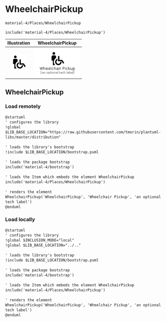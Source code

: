 # WheelchairPickup


```text
material-4/Places/WheelchairPickup
```

```text
include('material-4/Places/WheelchairPickup')
```



| Illustration | WheelchairPickup |
| :---: | :---: |
| ![illustration for Illustration](../../material-4/Places/WheelchairPickup.png) | ![illustration for WheelchairPickup](../../material-4/Places/WheelchairPickup.Local.png) |




## WheelchairPickup

### Load remotely
```plantuml
@startuml
' configures the library
!global $LIB_BASE_LOCATION="https://raw.githubusercontent.com/tmorin/plantuml-libs/master/distribution"

' loads the library's bootstrap
!include $LIB_BASE_LOCATION/bootstrap.puml

' loads the package bootstrap
include('material-4/bootstrap')

' loads the Item which embeds the element WheelchairPickup
include('material-4/Places/WheelchairPickup')

' renders the element
WheelchairPickup('WheelchairPickup', 'Wheelchair Pickup', 'an optional tech label')
@enduml
```

### Load locally
```plantuml
@startuml
' configures the library
!global $INCLUSION_MODE="local"
!global $LIB_BASE_LOCATION="../.."

' loads the library's bootstrap
!include $LIB_BASE_LOCATION/bootstrap.puml

' loads the package bootstrap
include('material-4/bootstrap')

' loads the Item which embeds the element WheelchairPickup
include('material-4/Places/WheelchairPickup')

' renders the element
WheelchairPickup('WheelchairPickup', 'Wheelchair Pickup', 'an optional tech label')
@enduml
```

